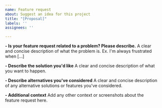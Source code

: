 ```yaml
---
name: Feature request
about: Suggest an idea for this project
title: "[Proposal]"
labels: ''
assignees: ''

---
```


**- Is your feature request related to a problem? Please describe.**
A clear and concise description of what the problem is. Ex. I'm always frustrated when [...]

**- Describe the solution you'd like**
A clear and concise description of what you want to happen.

**- Describe alternatives you've considered**
A clear and concise description of any alternative solutions or features you've considered.

**- Additional context**
Add any other context or screenshots about the feature request here.
